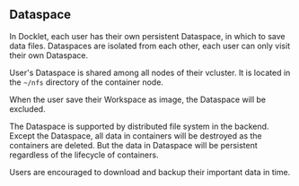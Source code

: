 ## Dataspace ##

In Docklet, each user has their own persistent Dataspace, in which to
save data files. Dataspaces are isolated from each other, each user can
only visit their own Dataspace.

User's Dataspace is shared among all nodes of their vcluster. It is
located in the `~/nfs` directory of the container node. 

When the user save their Workspace as image, the Dataspace will be
excluded.

The Dataspace is supported by distributed file system in the backend.
Except the Dataspace, all data in containers will be destroyed as 
the containers are deleted. But the data in Dataspace will be persistent
regardless of the lifecycle of containers.

Users are encouraged to download and backup their important data in
time.
